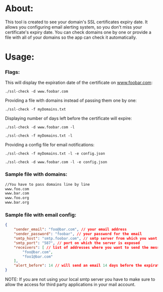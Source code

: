 <h1>About:</h1>
This tool is created to see your domain's SSL certificates expiry date. It allows you configuring email alerting system, so you don't miss your certificate's expiry date. You can check domains one by one or provide a file with all of your domains so the app can check it automatically.
<h1>Usage:</h1>
<h3>Flags:</h3>

This will display the expiration date of the certificate on www.foobar.com:
```shell
./ssl-check -d www.foobar.com
```
Providing a file with domains instead of passing them one by one:
```shell
./ssl-check -f myDomains.txt 
```
Displaying number of days left before the certificate will expire:
```shell
./ssl-check -d www.foobar.com -l
```
```shell
./ssl-check -f myDomains.txt -l
```
Providing a config file for email notifications:
```shell
./ssl-check -f myDomains.txt -l -e config.json
```
```shell
./ssl-check -d www.foobar.com -l -e config.json
```
<h3>Sample file with domains:</h3>

```txt
//You have to pass domains line by line
www.foo.com
www.bar.com
www.foo.org
www.bar.org
```
<h3>Sample file with email config:</h3>

```json
{
	"sender_email": "foo@bar.com", // your email address
	"sender_password": "foobar", // your password for the email
	"smtp_host": "smtp.foobar.com", // smtp server from which you want to send the message
	"smtp_port": "587", // port on which the server is exposed
	"receivers": [ // list of addresses where you want to send the message
		"foo@bar.com", 
		"foo1@bar.com"
	],
	"alert_before": 14 // will send an email 14 days before the expiration
}
```
NOTE: If you are not using your local smtp server you have to make sure to allow the access for third party applications in your mail account.